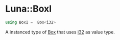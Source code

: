 # Luna::BoxI

```c++
using BoxI =  Box<i32>
```

A instanced type of [Box](struct_luna_1_1_box.md) that uses [i32](group___runtime_base_type_1gaec4a1429cc91fb7ff41599b263c348cc.md) as value type. 

